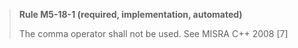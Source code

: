 > **Rule M5-18-1 (required, implementation, automated)**
>
> The comma operator shall not be used.
> See MISRA C++ 2008 [7]
